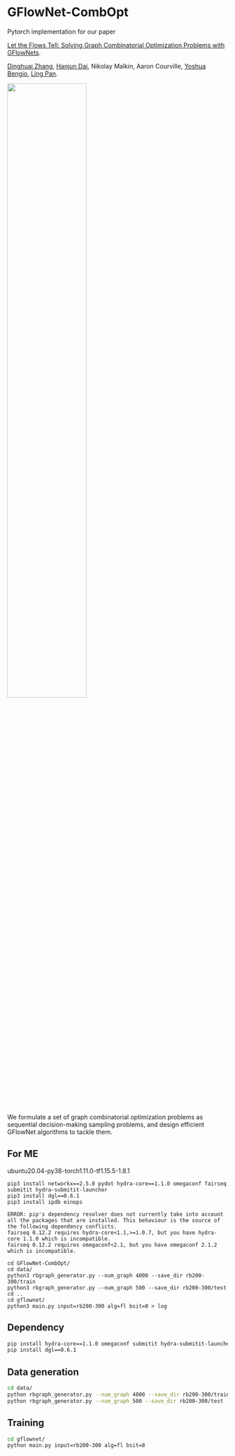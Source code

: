 # GFlowNet-CombOpt
Pytorch implementation for our paper 

[Let the Flows Tell: Solving Graph Combinatorial Optimization Problems with GFlowNets](https://arxiv.org/abs/2305.17010).

[Dinghuai Zhang](https://zdhnarsil.github.io/), [Hanjun Dai](https://hanjun-dai.github.io/), Nikolay Malkin, Aaron Courville, [Yoshua Bengio](https://yoshuabengio.org/), [Ling Pan](https://ling-pan.github.io/).

<!-- <p align="center"> -->
<img src="https://s1.ax1x.com/2023/05/30/p9jE7P1.png" border="0" width=60% class="center" />
<!-- </p> -->

We formulate a set of graph combinatorial optimization problems as sequential decision-making sampling problems,
and design efficient GFlowNet algorithms to tackle them.

## For ME

ubuntu20.04-py38-torch1.11.0-tf1.15.5-1.8.1

```
pip3 install networkx==2.5.0 pydot hydra-core==1.1.0 omegaconf fairseq submitit hydra-submitit-launcher 
pip3 install dgl==0.6.1
pip3 install ipdb einops
```

```
ERROR: pip's dependency resolver does not currently take into account all the packages that are installed. This behaviour is the source of the following dependency conflicts.
fairseq 0.12.2 requires hydra-core<1.1,>=1.0.7, but you have hydra-core 1.1.0 which is incompatible.
fairseq 0.12.2 requires omegaconf<2.1, but you have omegaconf 2.1.2 which is incompatible.
```

```
cd GFlowNet-CombOpt/
cd data/
python3 rbgraph_generator.py --num_graph 4000 --save_dir rb200-300/train
python3 rbgraph_generator.py --num_graph 500 --save_dir rb200-300/test
cd ..
cd gflownet/
python3 main.py input=rb200-300 alg=fl bsit=8 > log
```


## Dependency

```bash
pip install hydra-core==1.1.0 omegaconf submitit hydra-submitit-launcher
pip install dgl==0.6.1
```

## Data generation

```bash
cd data/
python rbgraph_generator.py --num_graph 4000 --save_dir rb200-300/train
python rbgraph_generator.py --num_graph 500 --save_dir rb200-300/test  
```

## Training

```bash
cd gflownet/
python main.py input=rb200-300 alg=fl bsit=8
```
